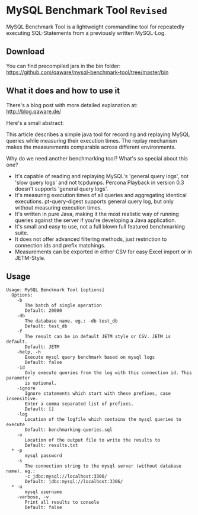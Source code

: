 # MySQL Benchmark Tool `Revised`
MySQL Benchmark Tool is a lightweight commandline tool for repeatedly executing SQL-Statements from a previously written MySQL-Log.

## Download
You can find precompiled jars in the bin folder: https://github.com/qaware/mysql-benchmark-tool/tree/master/bin

## What it does and how to use it
There's a blog post with more detailed explanation at: http://blog.qaware.de/

Here's a small abstract:

This article describes a simple java tool for recording and replaying MySQL queries while measuring their execution times. The replay mechanism makes the measurements comparable across different environments.

Why do we need another benchmarking tool? What's so special about this one?
* It's capable of reading and replaying MySQL's 'general query logs', not 'slow query logs' and not tcpdumps. Percona Playback in version 0.3 doesn't supports 'general query logs'.
* It's measuring execution times of all queries and aggregating identical executions. pt-query-digest supports general query log, but only without measuring execution times.
* It's written in pure Java, making it the most realistic way of running queries against the server if you're developing a Java application.
* It's small and easy to use, not a full blown full featured benchmarking suite.
* It does not offer advanced filtering methods, just restriction to connection ids and prefix matchings.
* Measurements can be exported in either CSV for easy Excel import or in JETM-Style.

## Usage
    Usage: MySQL Benckmark Tool [options]
      Options:
        -b
           The batch of single operation
           Default: 20000
        -db
           The database name. eg.: -db test_db
           Default: test_db
        -f
           The result can be in default JETM style or CSV. JETM is default.
           Default: JETM
        -help, -h
           Execute mysql query benchmark based on mysql logs
           Default: false
        -id
           Only execute queries from the log with this connection id. This parameter
           is optional.
        -ignore
           Ignore statements which start with these prefixes, case insensitive.
           Enter a comma separated list of prefixes.
           Default: []
        -log
           Location of the logfile which contains the mysql queries to execute
           Default: benchmarking-queries.sql
        -o
           Location of the output file to write the results to
           Default: results.txt
      * -p
           mysql password
        -s
           The connection string to the mysql server (without database name). eg.:
           -c jdbc:mysql://localhost:3306/
           Default: jdbc:mysql://localhost:3306/
      * -u
           mysql username
        -verbose, -v
           Print all results to console
           Default: false
